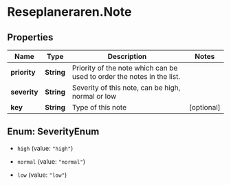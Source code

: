 # Reseplaneraren.Note

## Properties
Name | Type | Description | Notes
------------ | ------------- | ------------- | -------------
**priority** | **String** | Priority of the note which can be used to order the notes in the list. | 
**severity** | **String** | Severity of this note, can be high, normal or low | 
**key** | **String** | Type of this note | [optional] 


<a name="SeverityEnum"></a>
## Enum: SeverityEnum


* `high` (value: `"high"`)

* `normal` (value: `"normal"`)

* `low` (value: `"low"`)




